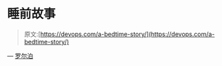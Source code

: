 # 睡前故事

> 原文:[https://devops.com/a-bedtime-story/](https://devops.com/a-bedtime-story/)

— [罗尔泊](https://devops.com/author/breselman/)